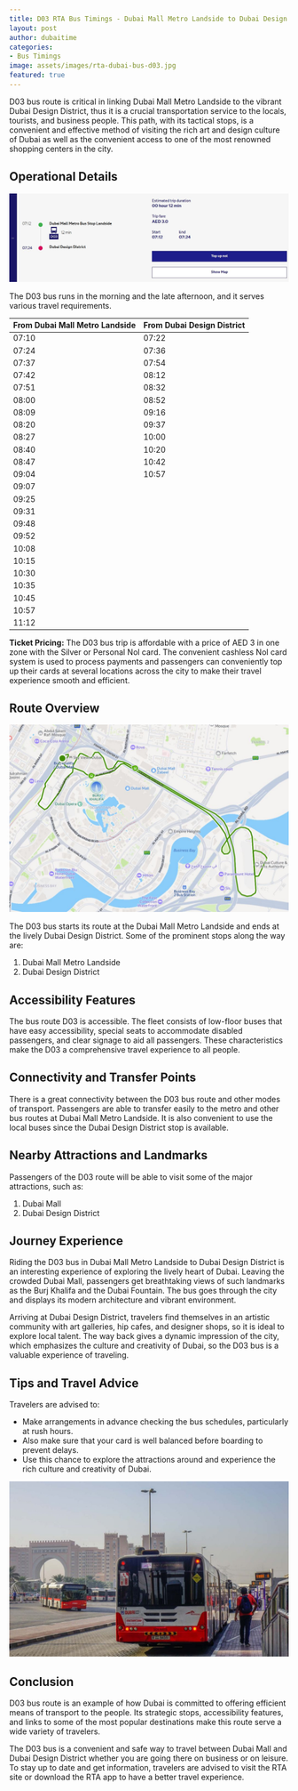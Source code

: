 ```yaml
---
title: D03 RTA Bus Timings - Dubai Mall Metro Landside to Dubai Design District and Back
layout: post
author: dubaitime
categories: 
- Bus Timings
image: assets/images/rta-dubai-bus-d03.jpg
featured: true
--- 
```


D03 bus route is critical in linking Dubai Mall Metro Landside to the vibrant Dubai Design District, thus it is a crucial transportation service to the locals, tourists, and business people. This path, with its tactical stops, is a convenient and effective method of visiting the rich art and design culture of Dubai as well as the convenient access to one of the most renowned shopping centers in the city.

## Operational Details

![RTA Dubai Bus D03 Journey](/assets/images/rta-dubai-bus-d03-journey.jpg)

The D03 bus runs in the morning and the late afternoon, and it serves various travel requirements.

| From Dubai Mall Metro Landside | From Dubai Design District |
|--------------------------------|----------------------------|
| 07:10                          | 07:22                      |
| 07:24                          | 07:36                      |
| 07:37                          | 07:54                      |
| 07:42                          | 08:12                      |
| 07:51                          | 08:32                      |
| 08:00                          | 08:52                      |
| 08:09                          | 09:16                      |
| 08:20                          | 09:37                      |
| 08:27                          | 10:00                      |
| 08:40                          | 10:20                      |
| 08:47                          | 10:42                      |
| 09:04                          | 10:57                      |
| 09:07                          |                            |
| 09:25                          |                            |
| 09:31                          |                            |
| 09:48                          |                            |
| 09:52                          |                            |
| 10:08                          |                            |
| 10:15                          |                            |
| 10:30                          |                            |
| 10:35                          |                            |
| 10:45                          |                            |
| 10:57                          |                            |
| 11:12                          |                            |

**Ticket Pricing:** The D03 bus trip is affordable with a price of AED 3 in one zone with the Silver or Personal Nol card. The convenient cashless Nol card system is used to process payments and passengers can conveniently top up their cards at several locations across the city to make their travel experience smooth and efficient.

## Route Overview

![RTA Dubai Bus D03 Route](/assets/images/rta-dubai-bus-d03-route.jpg)

The D03 bus starts its route at the Dubai Mall Metro Landside and ends at the lively Dubai Design District. Some of the prominent stops along the way are:

1. Dubai Mall Metro Landside  
2. Dubai Design District

## Accessibility Features
The bus route D03 is accessible. The fleet consists of low-floor buses that have easy accessibility, special seats to accommodate disabled passengers, and clear signage to aid all passengers. These characteristics make the D03 a comprehensive travel experience to all people.

## Connectivity and Transfer Points
There is a great connectivity between the D03 bus route and other modes of transport. Passengers are able to transfer easily to the metro and other bus routes at Dubai Mall Metro Landside. It is also convenient to use the local buses since the Dubai Design District stop is available.

## Nearby Attractions and Landmarks
Passengers of the D03 route will be able to visit some of the major attractions, such as:

1. Dubai Mall  
2. Dubai Design District

## Journey Experience
Riding the D03 bus in Dubai Mall Metro Landside to Dubai Design District is an interesting experience of exploring the lively heart of Dubai. Leaving the crowded Dubai Mall, passengers get breathtaking views of such landmarks as the Burj Khalifa and the Dubai Fountain. The bus goes through the city and displays its modern architecture and vibrant environment.  

Arriving at Dubai Design District, travelers find themselves in an artistic community with art galleries, hip cafes, and designer shops, so it is ideal to explore local talent. The way back gives a dynamic impression of the city, which emphasizes the culture and creativity of Dubai, so the D03 bus is a valuable experience of traveling.

## Tips and Travel Advice
Travelers are advised to:

- Make arrangements in advance checking the bus schedules, particularly at rush hours.  
- Also make sure that your card is well balanced before boarding to prevent delays.  
- Use this chance to explore the attractions around and experience the rich culture and creativity of Dubai.

![RTA Dubai Bus D03](/assets/images/rta-dubai-bus-d03.jpg)

## Conclusion
D03 bus route is an example of how Dubai is committed to offering efficient means of transport to the people. Its strategic stops, accessibility features, and links to some of the most popular destinations make this route serve a wide variety of travelers.  

The D03 bus is a convenient and safe way to travel between Dubai Mall and Dubai Design District whether you are going there on business or on leisure. To stay up to date and get information, travelers are advised to visit the RTA site or download the RTA app to have a better travel experience.
